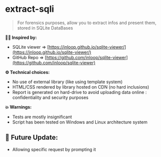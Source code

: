 # extract-sqli

> For forensics purposes, allow you to extract infos and present them, stored in SQLite DataBases

**👨‍🔬 Inspired by:** 

 - SQLite viewer => [https://inloop.github.io/sqlite-viewer/](https://inloop.github.io/sqlite-viewer/)
 - GitHub Repo => [https://github.com/inloop/sqlite-viewer](https://github.com/inloop/sqlite-viewer)

**⚙ Technical choices:**

 - No use of external library (like using template system)
 - HTML/CSS rendered by library hosted on CDN (no hard inclusions)
 - Report is generated on hard-drive to avoid uploading data online : confidentiality and security purposes

**💥 Warnings:**

 - Tests are mostly insignificant
 - Script has been tested on Windows and Linux architecture system

🚀 Future Update:
-
 - Allowing specific request by prompting it
